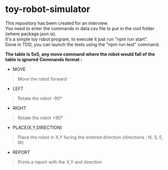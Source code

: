 # toy-robot-simulator
This repository has been created for an interview.<br />
You need to enter the commands in data.csv file to put in the root folder (where package.json is).<br />
It's a simple toy robot program, to execute it just run "npm run start".<br />
Done in TDD, you can launch the tests using the "npm run test" command.<br />

**The table is 5x5, any move command where the robot would fall of the table is ignored**
**Commands format :** 
- MOVE
> Move the robot forward
- LEFT
> Rotate the robot -90°
- RIGHT
> Rotate the robot +90°
- PLACE(X,Y,DIRECTION)
> Place the robot in X,Y facing the entered direction (directions : N, S, E, W)
- REPORT
> Prints a report with the X,Y and direction